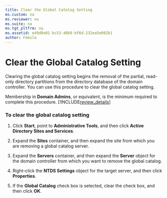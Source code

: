 ```yaml
---
title: Clear the Global Catalog Setting
ms.custom: na
ms.reviewer: na
ms.suite: na
ms.tgt_pltfrm: na
ms.assetid: e49d8e01-bc53-48b9-bf6d-232ea5e092b1
author: Femila
---
```

# Clear the Global Catalog Setting
  Clearing the global catalog setting begins the removal of the partial, read\-only directory partitions from the directory database of the domain controller. You can use this procedure to clear the global catalog setting.  
  
 Membership in **Domain Admins**, or equivalent, is the minimum required to complete this procedure. [!INCLUDE[review_details](../Token/review_details_md.md)]  
  
### To clear the global catalog setting  
  
1.  Click **Start**, point to **Administrative Tools**, and then click **Active Directory Sites and Services**.  
  
2.  Expand the **Sites** container, and then expand the site from which you are removing a global catalog server.  
  
3.  Expand the **Servers** container, and then expand the **Server** object for the domain controller from which you want to remove the global catalog.  
  
4.  Right\-click the **NTDS Settings** object for the target server, and then click **Properties**.  
  
5.  If the **Global Catalog** check box is selected, clear the check box, and then click **OK**.  
  
  